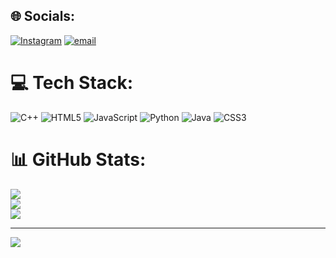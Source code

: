 ## 🌐 Socials:
[![Instagram](https://img.shields.io/badge/Instagram-%23E4405F.svg?logo=Instagram&logoColor=white)](https://instagram.com/Vicky0l0l) [![email](https://img.shields.io/badge/Email-D14836?logo=gmail&logoColor=white)](mailto:vicky76889@gmail.com) 

# 💻 Tech Stack:
![C++](https://img.shields.io/badge/c++-%2300599C.svg?style=for-the-badge&logo=c%2B%2B&logoColor=white) ![HTML5](https://img.shields.io/badge/html5-%23E34F26.svg?style=for-the-badge&logo=html5&logoColor=white) ![JavaScript](https://img.shields.io/badge/javascript-%23323330.svg?style=for-the-badge&logo=javascript&logoColor=%23F7DF1E) ![Python](https://img.shields.io/badge/python-3670A0?style=for-the-badge&logo=python&logoColor=ffdd54) ![Java](https://img.shields.io/badge/java-%23ED8B00.svg?style=for-the-badge&logo=openjdk&logoColor=white) ![CSS3](https://img.shields.io/badge/css3-%231572B6.svg?style=for-the-badge&logo=css3&logoColor=white)
# 📊 GitHub Stats:
![](https://github-readme-stats.vercel.app/api?username=Vickyjha76889&theme=dark&hide_border=false&include_all_commits=false&count_private=false)<br/>
![](https://github-readme-streak-stats.herokuapp.com/?user=Vickyjha76889&theme=dark&hide_border=false)<br/>
![](https://github-readme-stats.vercel.app/api/top-langs/?username=Vickyjha76889&theme=dark&hide_border=false&include_all_commits=false&count_private=false&layout=compact)

---
[![](https://visitcount.itsvg.in/api?id=Vickyjha76889&icon=0&color=0)](https://visitcount.itsvg.in)

<!-- Proudly created with GPRM ( https://gprm.itsvg.in ) -->
